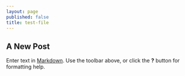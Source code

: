 ```yaml
---
layout: page
published: false
title: test-file
---
```

## A New Post

Enter text in [Markdown](http://daringfireball.net/projects/markdown/). Use the toolbar above, or click the **?** button for formatting help.
